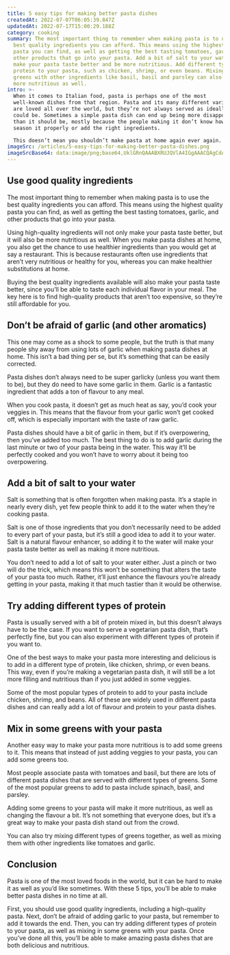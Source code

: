 ```yaml
---
title: 5 easy tips for making better pasta dishes
createdAt: 2022-07-07T06:05:39.847Z
updatedAt: 2022-07-17T15:00:29.188Z
category: cooking
summary: The most important thing to remember when making pasta is to use the
  best quality ingredients you can afford. This means using the highest quality
  pasta you can find, as well as getting the best tasting tomatoes, garlic, and
  other products that go into your pasta. Add a bit of salt to your water will
  make your pasta taste better and be more nutritious. Add different types of
  protein to your pasta, such as chicken, shrimp, or even beans. Mixing in some
  greens with other ingredients like basil, basil and parsley can also make it
  more nutritious as well.
intro: >-
  When it comes to Italian food, pasta is perhaps one of the most
  well-known dishes from that region. Pasta and its many different variations
  are loved all over the world, but they’re not always served as ideally as they
  could be. Sometimes a simple pasta dish can end up being more disappointing
  than it should be, mostly because the people making it don’t know how to
  season it properly or add the right ingredients. 

  This doesn’t mean you shouldn’t make pasta at home again ever again. In fact, with the right tips and tricks, you can make amazing pasta dishes in your own kitchen once again! The key here is to experiment and explore different alternatives for creating that perfect pasta dish you’ve been craving for so long. Here are some simple tips that will help you achieve exactly that:
imageSrc: /articles/5-easy-tips-for-making-better-pasta-dishes.png
imageSrcBase64: data:image/png;base64,UklGRnQAAABXRUJQVlA4IGgAAACQAgCdASoKAAoAAUAmJbACdLoAEI2Xq3LeFAagAAD+uCXZYaoNz1ySoA688CF9R84CS+a3q5FJqEIofZvMgYJSxsKPF39bE/5Nah/9Z/DSNMP/6Ncdufv9+qb/8b1pwmfvM02Z+XgAAA==
---
```


## Use good quality ingredients

The most important thing to remember when making pasta is to use the best quality ingredients you can afford. This means using the highest quality pasta you can find, as well as getting the best tasting tomatoes, garlic, and other products that go into your pasta.

Using high-quality ingredients will not only make your pasta taste better, but it will also be more nutritious as well. When you make pasta dishes at home, you also get the chance to use healthier ingredients than you would get at say a restaurant. This is because restaurants often use ingredients that aren’t very nutritious or healthy for you, whereas you can make healthier substitutions at home.

Buying the best quality ingredients available will also make your pasta taste better, since you’ll be able to taste each individual flavor in your meal. The key here is to find high-quality products that aren’t too expensive, so they’re still affordable for you.

## Don’t be afraid of garlic (and other aromatics)

This one may come as a shock to some people, but the truth is that many people shy away from using lots of garlic when making pasta dishes at home. This isn’t a bad thing per se, but it’s something that can be easily corrected.

Pasta dishes don’t always need to be super garlicky (unless you want them to be), but they do need to have some garlic in them. Garlic is a fantastic ingredient that adds a ton of flavour to any meal.

When you cook pasta, it doesn’t get as much heat as say, you’d cook your veggies in. This means that the flavour from your garlic won’t get cooked off, which is especially important with the taste of raw garlic.

Pasta dishes should have a bit of garlic in them, but if it’s overpowering, then you’ve added too much. The best thing to do is to add garlic during the last minute or two of your pasta being in the water. This way it’ll be perfectly cooked and you won’t have to worry about it being too overpowering.

## Add a bit of salt to your water

Salt is something that is often forgotten when making pasta. It’s a staple in nearly every dish, yet few people think to add it to the water when they’re cooking pasta.

Salt is one of those ingredients that you don’t necessarily need to be added to every part of your pasta, but it’s still a good idea to add it to your water. Salt is a natural flavour enhancer, so adding it to the water will make your pasta taste better as well as making it more nutritious.

You don’t need to add a lot of salt to your water either. Just a pinch or two will do the trick, which means this won’t be something that alters the taste of your pasta too much. Rather, it’ll just enhance the flavours you’re already getting in your pasta, making it that much tastier than it would be otherwise.

## Try adding different types of protein

Pasta is usually served with a bit of protein mixed in, but this doesn’t always have to be the case. If you want to serve a vegetarian pasta dish, that’s perfectly fine, but you can also experiment with different types of protein if you want to.

One of the best ways to make your pasta more interesting and delicious is to add in a different type of protein, like chicken, shrimp, or even beans. This way, even if you’re making a vegetarian pasta dish, it will still be a lot more filling and nutritious than if you just added in some veggies.

Some of the most popular types of protein to add to your pasta include chicken, shrimp, and beans. All of these are widely used in different pasta dishes and can really add a lot of flavour and protein to your pasta dishes.

## Mix in some greens with your pasta

Another easy way to make your pasta more nutritious is to add some greens to it. This means that instead of just adding veggies to your pasta, you can add some greens too.

Most people associate pasta with tomatoes and basil, but there are lots of different pasta dishes that are served with different types of greens. Some of the most popular greens to add to pasta include spinach, basil, and parsley.

Adding some greens to your pasta will make it more nutritious, as well as changing the flavour a bit. It’s not something that everyone does, but it’s a great way to make your pasta dish stand out from the crowd.

You can also try mixing different types of greens together, as well as mixing them with other ingredients like tomatoes and garlic.

## Conclusion

Pasta is one of the most loved foods in the world, but it can be hard to make it as well as you’d like sometimes. With these 5 tips, you’ll be able to make better pasta dishes in no time at all.

First, you should use good quality ingredients, including a high-quality pasta. Next, don’t be afraid of adding garlic to your pasta, but remember to add it towards the end. Then, you can try adding different types of protein to your pasta, as well as mixing in some greens with your pasta. Once you’ve done all this, you’ll be able to make amazing pasta dishes that are both delicious and nutritious.
